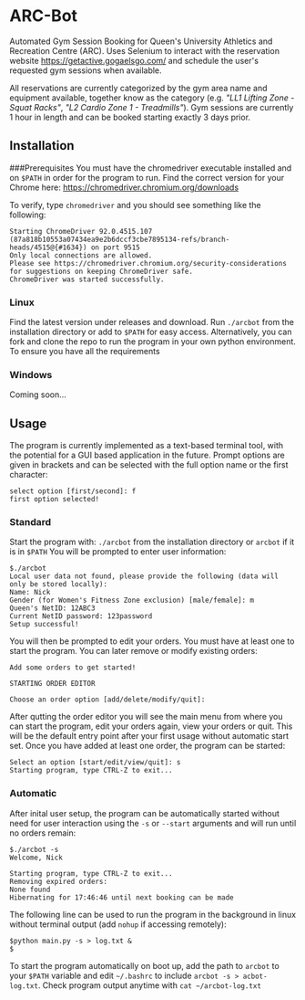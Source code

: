 # ARC-Bot
Automated Gym Session Booking for Queen's University Athletics and Recreation Centre (ARC). Uses Selenium to interact with the reservation website https://getactive.gogaelsgo.com/ and schedule the user's requested gym sessions when available. 

All reservations are currently categorized by the gym area name and equipment available, together know as the category (e.g. *"LL1 Lifting Zone - Squat Racks"*, *"L2 Cardio Zone 1 - Treadmills"*). Gym sessions are currently 1 hour in length and can be booked starting exactly 3 days prior.

## Installation
###Prerequisites
You must have the chromedriver executable installed and on `$PATH` in order for the program to run. Find the correct version for your Chrome here: https://chromedriver.chromium.org/downloads

To verify, type `chromedriver` and you should see something like the following:
```
Starting ChromeDriver 92.0.4515.107 (87a818b10553a07434ea9e2b6dccf3cbe7895134-refs/branch-heads/4515@{#1634}) on port 9515
Only local connections are allowed.
Please see https://chromedriver.chromium.org/security-considerations for suggestions on keeping ChromeDriver safe.
ChromeDriver was started successfully.
```
### **Linux**
Find the latest version under releases and download. Run `./arcbot` from the installation directory or add to `$PATH` for easy access. Alternatively, you can fork and clone the repo to run the program in your own python environment. To ensure you have all the requirements
### **Windows**
Coming soon...
## Usage
The program is currently implemented as a text-based terminal tool, with the potential for a GUI based application in the future. Prompt options are given in brackets and can be selected with the full option name or the first character:
```
select option [first/second]: f
first option selected!
```
### Standard
Start the program with: `./arcbot` from the installation directory or `arcbot` if it is in `$PATH`
You will be prompted to enter user information:
```
$./arcbot
Local user data not found, please provide the following (data will only be stored locally):
Name: Nick
Gender (for Women's Fitness Zone exclusion) [male/female]: m
Queen's NetID: 12ABC3
Current NetID password: 123password
Setup successful!
```
You will then be prompted to edit your orders. You must have at least one to start the program. You can later remove or modify existing orders:
```
Add some orders to get started!

STARTING ORDER EDITOR

Choose an order option [add/delete/modify/quit]: 
```
After qutting the order editor you will see the main menu from where you can start the program, edit your orders again, view your orders or quit. This will be the default entry point after your first usage without automatic start set. Once you have added at least one order, the program can be started:
```
Select an option [start/edit/view/quit]: s
Starting program, type CTRL-Z to exit...
```
### Automatic
After inital user setup, the program can be automatically started without need for user interaction using the `-s` or `--start` arguments and will run until no orders remain:
```
$./arcbot -s
Welcome, Nick

Starting program, type CTRL-Z to exit...
Removing expired orders:
None found
Hibernating for 17:46:46 until next booking can be made
```
The following line can be used to run the program in the background in linux without terminal output (add `nohup` if accessing remotely):
```
$python main.py -s > log.txt &
$
```
To start the program automatically on boot up, add the path to `arcbot` to your `$PATH` variable and edit `~/.bashrc` to include `arcbot -s > acbot-log.txt`. Check program output anytime with `cat ~/arcbot-log.txt`
